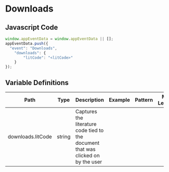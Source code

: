 # Downloads

### 

## Javascript Code
```js
window.appEventData = window.appEventData || [];
appEventData.push({
  "event": "Downloads",
    "downloads": {
        "litCode": "<litCode>"
    }
});
```

## Variable Definitions

|Path|Type|Description|Example|Pattern|Min Length|Max Length|Minimum|Maximum|Multiple Of|
| --- | --- | --- | --- | --- | --- | --- | --- | --- | --- |
|downloads.litCode|string|Captures the literature code tied to the document that was clicked on by the user||||||||





